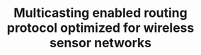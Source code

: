 ---
layout: publications
categories: publications 
year: 2010
link: http://telematika.kstu.kg/server/books/ger/wirelesssensornetwork/16.pdf
title: "Multicasting enabled routing protocol optimized for wireless sensor networks"
authors: Tharindu Nanayakkara, Kasun De Zoysa
conference: Real-World Wireless Sensor Networks
conferenceinfo: 
---